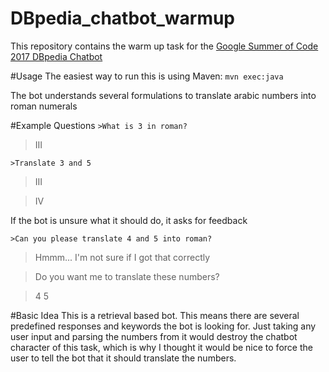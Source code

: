 # DBpedia_chatbot_warmup
This repository contains the warm up task for the [Google Summer of Code 2017 DBpedia Chatbot](http://wiki.dbpedia.org/ideas/idea/282/first-chatbot-for-dbpedia/)

#Usage
The easiest way to run this is using Maven:
` mvn exec:java `

The bot understands several formulations to translate arabic numbers into roman numerals

#Example Questions
`>What is 3 in roman?`


>III

`>Translate 3 and 5`


>III


>IV

If the bot is unsure what it should do, it asks for feedback



`>Can you please translate 4 and 5 into roman?`

>Hmmm... I'm not sure if I got that correctly


>Do you want me to translate these numbers?



>4  5

#Basic Idea
This is a retrieval based bot. This means there are several predefined responses and keywords the bot is looking for.
Just taking any user input and parsing the numbers from it would destroy the chatbot character of this task, which is why I thought
it would be nice to force the user to tell the bot that it should translate the numbers.
